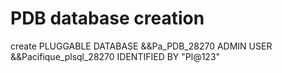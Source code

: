 # PDB database creation 
create PLUGGABLE DATABASE &&Pa_PDB_28270
ADMIN USER &&Pacifique_plsql_28270 IDENTIFIED BY "Pl@123"
